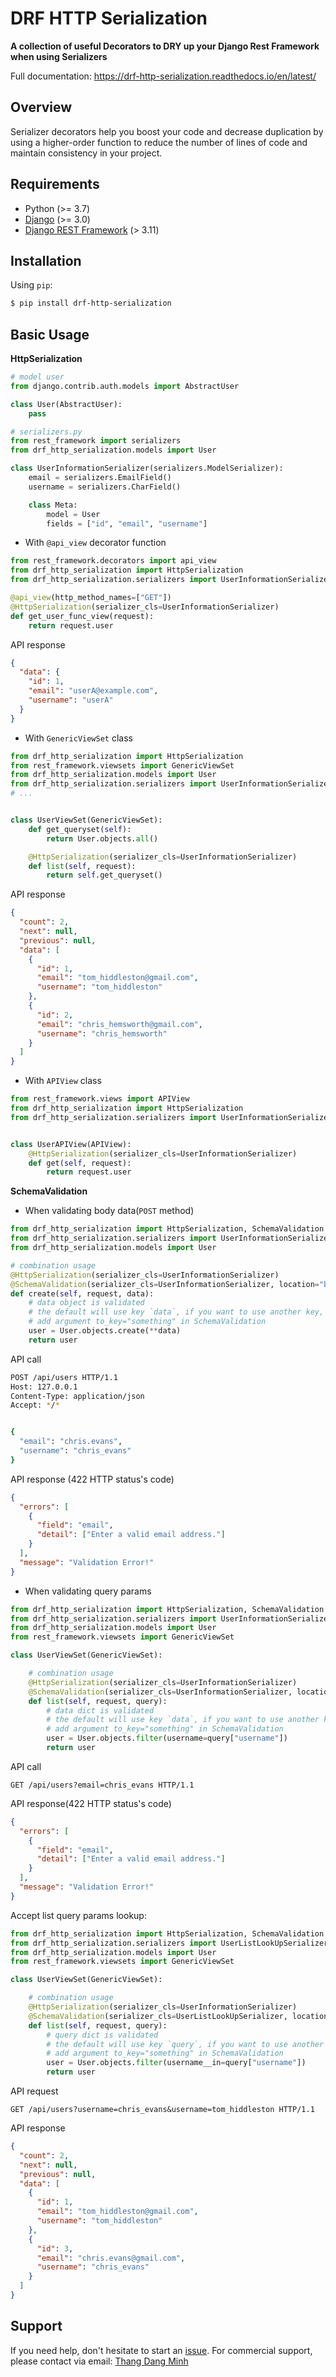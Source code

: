 # DRF HTTP Serialization

**A collection of useful Decorators to DRY up your Django Rest Framework when using Serializers**

Full documentation: https://drf-http-serialization.readthedocs.io/en/latest/

## Overview

Serializer decorators help you boost your code and decrease duplication 
by using a higher-order function to reduce the number of lines of code 
and maintain consistency in your project.

## Requirements

- Python (>= 3.7)
- [Django](https://github.com/django/django) (>= 3.0)
- [Django REST Framework](https://github.com/tomchristie/django-rest-framework) (> 3.11)

## Installation

Using `pip`:

```bash
$ pip install drf-http-serialization
```

## Basic Usage

**HttpSerialization**

```py
# model user
from django.contrib.auth.models import AbstractUser

class User(AbstractUser):
    pass
```

```py
# serializers.py
from rest_framework import serializers
from drf_http_serialization.models import User

class UserInformationSerializer(serializers.ModelSerializer):
    email = serializers.EmailField()
    username = serializers.CharField()

    class Meta:
        model = User
        fields = ["id", "email", "username"]
```

- With `@api_view` decorator function

```py
from rest_framework.decorators import api_view
from drf_http_serialization import HttpSerialization
from drf_http_serialization.serializers import UserInformationSerializer

@api_view(http_method_names=["GET"])
@HttpSerialization(serializer_cls=UserInformationSerializer)
def get_user_func_view(request):
    return request.user
```

API response

```json
{
  "data": {
    "id": 1,
    "email": "userA@example.com",
    "username": "userA"
  }
}
```

- With `GenericViewSet` class

```py
from drf_http_serialization import HttpSerialization
from rest_framework.viewsets import GenericViewSet
from drf_http_serialization.models import User
from drf_http_serialization.serializers import UserInformationSerializer
# ...


class UserViewSet(GenericViewSet):
    def get_queryset(self):
        return User.objects.all()

    @HttpSerialization(serializer_cls=UserInformationSerializer)
    def list(self, request):
        return self.get_queryset()
```

API response

```json
{
  "count": 2,
  "next": null,
  "previous": null,
  "data": [
    {
      "id": 1,
      "email": "tom_hiddleston@gmail.com",
      "username": "tom_hiddleston"
    },
    {
      "id": 2,
      "email": "chris_hemsworth@gmail.com",
      "username": "chris_hemsworth"
    }
  ]
}
```

- With `APIView` class

```py
from rest_framework.views import APIView
from drf_http_serialization import HttpSerialization
from drf_http_serialization.serializers import UserInformationSerializer


class UserAPIView(APIView):
    @HttpSerialization(serializer_cls=UserInformationSerializer)
    def get(self, request):
        return request.user
```

**SchemaValidation**

- When validating body data(`POST` method)

```py
from drf_http_serialization import HttpSerialization, SchemaValidation
from drf_http_serialization.serializers import UserInformationSerializer
from drf_http_serialization.models import User

# combination usage
@HttpSerialization(serializer_cls=UserInformationSerializer)
@SchemaValidation(serializer_cls=UserInformationSerializer, location="body")
def create(self, request, data):
    # data object is validated
    # the default will use key `data`, if you want to use another key,
    # add argument to_key="something" in SchemaValidation
    user = User.objects.create(**data)
    return user
```

API call

```bash
POST /api/users HTTP/1.1
Host: 127.0.0.1
Content-Type: application/json
Accept: */*


{
  "email": "chris.evans",
  "username": "chris_evans"
}

```

API response (422 HTTP status's code)

```json
{
  "errors": [
    {
      "field": "email",
      "detail": ["Enter a valid email address."]
    }
  ],
  "message": "Validation Error!"
}
```

- When validating query params

```py
from drf_http_serialization import HttpSerialization, SchemaValidation
from drf_http_serialization.serializers import UserInformationSerializer
from drf_http_serialization.models import User
from rest_framework.viewsets import GenericViewSet

class UserViewSet(GenericViewSet):

    # combination usage
    @HttpSerialization(serializer_cls=UserInformationSerializer)
    @SchemaValidation(serializer_cls=UserInformationSerializer, location="query")
    def list(self, request, query):
        # data dict is validated
        # the default will use key `data`, if you want to use another key,
        # add argument to_key="something" in SchemaValidation
        user = User.objects.filter(username=query["username"])
        return user
```

API call

```
GET /api/users?email=chris_evans HTTP/1.1
```

API response(422 HTTP status's code)

```json
{
  "errors": [
    {
      "field": "email",
      "detail": ["Enter a valid email address."]
    }
  ],
  "message": "Validation Error!"
}
```

Accept list query params lookup:

```py
from drf_http_serialization import HttpSerialization, SchemaValidation
from drf_http_serialization.serializers import UserListLookUpSerializer, UserInformationSerializer
from drf_http_serialization.models import User
from rest_framework.viewsets import GenericViewSet

class UserViewSet(GenericViewSet):

    # combination usage
    @HttpSerialization(serializer_cls=UserInformationSerializer)
    @SchemaValidation(serializer_cls=UserListLookUpSerializer, location="query")
    def list(self, request, query):
        # query dict is validated
        # the default will use key `query`, if you want to use another key,
        # add argument to_key="something" in SchemaValidation
        user = User.objects.filter(username__in=query["username"])
        return user
```

API request

```
GET /api/users?username=chris_evans&username=tom_hiddleston HTTP/1.1
```

API response

```json
{
  "count": 2,
  "next": null,
  "previous": null,
  "data": [
    {
      "id": 1,
      "email": "tom_hiddleston@gmail.com",
      "username": "tom_hiddleston"
    },
    {
      "id": 3,
      "email": "chris.evans@gmail.com",
      "username": "chris_evans"
    }
  ]
}
```

## Support

If you need help, don't hesitate to start an [issue][issue].
For commercial support, please contact via email:
[Thang Dang Minh](mailto:thangdangdev@gmail.com?subject=[GitHub]%20Source%20Django%20HTTP%20Serialization)

[issue]: https://github.com/tkppro/drf-http-serialization/issues
